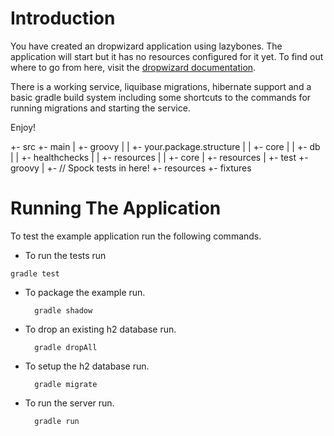 # Introduction

You have created an dropwizard application using lazybones. The application will start but it has no resources
configured for it yet. To find out where to go from here, visit the [dropwizard documentation](dropwizard.codahale.com).

There is a working service, liquibase migrations, hibernate support and a basic gradle build system including some
shortcuts to the commands for running migrations and starting the service.

Enjoy!

<proj>
      +- src
          +- main
          |   +- groovy
          |   |     +- your.package.structure
          |   |           +- core
          |   |           +- db
          |   |           +- healthchecks
          |   |           +- resources
          |   |           +- core
          |   +- resources
          |
          +- test
              +- groovy
              |     +- // Spock tests in here!
              +- resources
                    +- fixtures

# Running The Application

To test the example application run the following commands.

* To run the tests run

`gradle test`

* To package the example run.

        gradle shadow

* To drop an existing h2 database run.

        gradle dropAll

* To setup the h2 database run.

        gradle migrate

* To run the server run.

        gradle run



